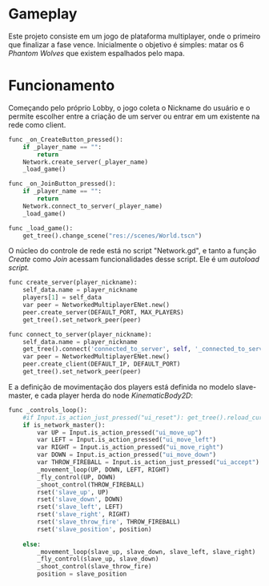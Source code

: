 # Gameplay

Este projeto consiste em um jogo de plataforma multiplayer, onde o primeiro que finalizar a fase vence. Inicialmente o objetivo é simples: matar os 6 _Phantom Wolves_ que existem espalhados pelo mapa. 

# Funcionamento
Começando pelo próprio Lobby, o jogo coleta o Nickname do usuário e o permite escolher entre a criação de um server ou entrar em um existente na rede como client.
```python
func _on_CreateButton_pressed():
	if _player_name == "":
		return
	Network.create_server(_player_name)
	_load_game()

func _on_JoinButton_pressed():
	if _player_name == "":
		return
	Network.connect_to_server(_player_name)
	_load_game()

func _load_game():
	get_tree().change_scene("res://scenes/World.tscn")
```

O núcleo do controle de rede está no script "Network.gd", e tanto a função _Create_ como _Join_ acessam funcionalidades desse script. Ele é um _autoload script._

```python
func create_server(player_nickname):
	self_data.name = player_nickname
	players[1] = self_data
	var peer = NetworkedMultiplayerENet.new()
	peer.create_server(DEFAULT_PORT, MAX_PLAYERS)
	get_tree().set_network_peer(peer)

func connect_to_server(player_nickname):
	self_data.name = player_nickname
	get_tree().connect('connected_to_server', self, '_connected_to_server')
	var peer = NetworkedMultiplayerENet.new()
	peer.create_client(DEFAULT_IP, DEFAULT_PORT)
	get_tree().set_network_peer(peer)
```

E a definição de movimentação dos players está definida no modelo slave-master, e cada player herda do node _KinematicBody2D_:

```python
func _controls_loop():
	#if Input.is_action_just_pressed("ui_reset"): get_tree().reload_current_scene()
	if is_network_master():
		var UP = Input.is_action_pressed("ui_move_up")
		var LEFT = Input.is_action_pressed("ui_move_left")
		var RIGHT = Input.is_action_pressed("ui_move_right")
		var DOWN = Input.is_action_pressed("ui_move_down")
		var THROW_FIREBALL = Input.is_action_just_pressed("ui_accept")
		_movement_loop(UP, DOWN, LEFT, RIGHT)
		_fly_control(UP, DOWN)
		_shoot_control(THROW_FIREBALL)
		rset('slave_up', UP)
		rset('slave_down', DOWN)
		rset('slave_left', LEFT)
		rset('slave_right', RIGHT)
		rset('slave_throw_fire', THROW_FIREBALL)
		rset('slave_position', position)
	
	else:
		_movement_loop(slave_up, slave_down, slave_left, slave_right)
		_fly_control(slave_up, slave_down)
		_shoot_control(slave_throw_fire)
		position = slave_position
```


